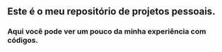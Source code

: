 <h2>Este é o meu repositório de projetos pessoais.</h2>
  <h3>Aqui você pode ver um pouco da minha experiência com códigos.</h3>
